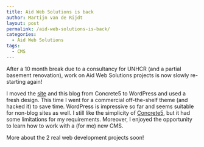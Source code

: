 ```yaml
---
title: Aid Web Solutions is back
author: Martijn van de Rijdt
layout: post
permalink: /aid-web-solutions-is-back/
categories:
  - Aid Web Solutions
tags:
  - CMS
---
```

After a 10 month break due to a consultancy for UNHCR (and a partial basement renovation), work on Aid Web Solutions projects is now slowly re-starting again!

I moved the [site][1] and this blog from Concrete5 to WordPress and used a fresh design. This time I went for a commercial off-the-shelf theme (and hacked it) to save time. WordPress is impressive so far and seems suitable for non-blog sites as well. I still like the simplicity of [Concrete5][2], but it had some limitations for my requirements. Moreover, I enjoyed the opportunity to learn how to work with a (for me) new CMS.

 [1]: http://aidwebsolutions.com "Aid Web Solutions site"
 [2]: http://www.concrete5.org "Concrete5 CMS site"

More about the 2 real web development projects soon!